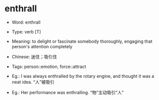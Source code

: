 # enthrall

- Word: enthrall

- Type: verb [T]
- Meaning: to delight or fascinate somebody thoroughly, engaging that person's attention completely
- Chinese: 迷住；吸引住
- Tags: person::emotion, force::attract
- Eg.: I was always enthralled by the rotary engine, and thought it was a neat idea. “人”被吸引
- Eg.: Her performance was enthralling. “物”主动吸引“人”

